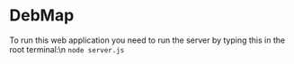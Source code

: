 # DebMap

To run this web application you need to run the server by typing this in the root terminal:\n
`node server.js`
